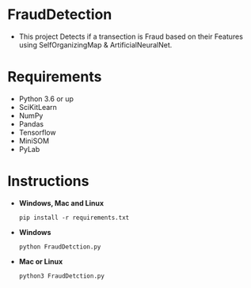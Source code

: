 # FraudDetection
- This project Detects if a transection is Fraud based on their Features using SelfOrganizingMap & ArtificialNeuralNet.

# Requirements
- Python 3.6 or up
- SciKitLearn
- NumPy
- Pandas
- Tensorflow
- MiniSOM
- PyLab

# Instructions
- **Windows, Mac and Linux**
  ``` 
  pip install -r requirements.txt
  ```
- **Windows**
  ```
  python FraudDetction.py
  ```
- **Mac or Linux**
  ```
  python3 FraudDetction.py
  ```
